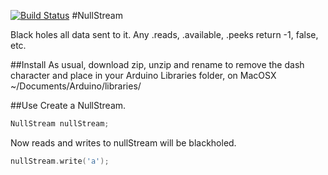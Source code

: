 [![Build Status](https://travis-ci.org/jacobrosenthal/NullStream.svg?branch=master)](https://travis-ci.org/jacobrosenthal/NullStream)
#NullStream

Black holes all data sent to it. Any .reads, .available, .peeks return -1, false, etc.

##Install
As usual, download zip, unzip and rename to remove the dash character and place in your Arduino Libraries folder, on MacOSX ~/Documents/Arduino/libraries/

##Use
Create a NullStream.
```cpp
NullStream nullStream;
```

Now reads and writes to nullStream will be blackholed.
```cpp
nullStream.write('a');
```
